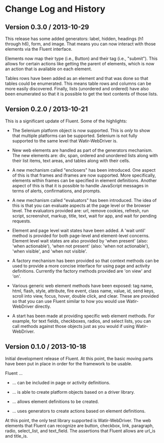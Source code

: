 Change Log and History
======================

Version 0.3.0 / 2013-10-29
--------------------------

This release has some added generators: label, hidden, headings (h1 through h6), form, and image. That means you can now interact with those elements via the Fluent interface.

Elements now map their type (i.e., Button) and their tag (i.e., "submit"). This allows for certain actions like getting the parent of elements, which is now an action that is available on each element.

Tables rows have been added as an element and that was done so that tables could be enumerated. This means table rows and columns can be more easily discovered. Finally, lists (unordered and ordered) have also been enumerated so that it is possible to get the text contents of those lists.

Version 0.2.0 / 2013-10-21
--------------------------

This is a significant update of Fluent. Some of the highlights:

* The Selenium platform object is now supported. This is *only* to show that multiple platforms can be supported. Selenium is not fully supported to the same level that Watir-WebDriver is.

* New web elements are handled as part of the generators mechanism. The new elements are: div, span, ordered and unordered lists along with their list items, text areas, and tables along with their cells.

* A new mechanism called "enclosers" has been introduced. One aspect of this is that frames and iframes are now supported. More specifically, elements within frames can be specified in element definitions. Another aspect of this is that it is possible to handle JavaScript messages in terms of alerts, confirmations, and prompts.

* A new mechanism called "evaluators" has been introduced. The idea of this is that you can evaluate aspects at the page level or the browser level. The evaluators provided are: url, remove cookies, refresh, run script, screenshot, markup, title, text, wait for app, and wait for pending requests.

* Element and page level wait states have been added. A 'wait until' method is provided for both page-level and element-level concerns. Element level wait states are also provided by 'when present' (also: 'when actionable'), 'when not present' (also: 'when not actionable'), 'when visible', and 'when not visible'.

* A factory mechanism has been provided so that context methods can be used to provide a more concise interface for using page and activity definitions. Currently the factory methods provided are 'on view' and 'on'.

* Various generic web element methods have been exposed: tag name, html, flash, style, attribute, fire event, class name, value, id, send keys, scroll into view, focus, hover, double click, and clear. These are provided so that you can use Fluent similar to how you would use Watir-WebDriver directly.

* A start has been made at providing specific web element methods. For example, for text fields, checkboxes, radios, and select lists, you can call methods against those objects just as you would if using Watir-WebDriver.

Version 0.1.0 / 2013-10-18
--------------------------

Initial development release of Fluent. At this point, the basic moving parts have been put in place in order for the framework to be usable.

Fluent ...

* ... can be included in page or activity definitions.

* ... is able to create platform objects based on a driver library.

* ... allows element definitions to be created.

* ... uses generators to create actions based on element definitions.

At this point, the only test library supported is Watir-WebDriver. The web elements that Fluent can recognize are button, checkbox, link, paragraph, radio, select_list, and text_field. The assertions that Fluent allows are url_is and title_is.